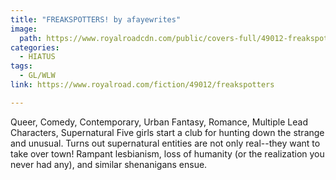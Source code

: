 ```yaml
---
title: "FREAKSPOTTERS! by afayewrites"
image:
  path: https://www.royalroadcdn.com/public/covers-full/49012-freakspotters.jpg
categories:
  - HIATUS
tags:
  - GL/WLW
link: https://www.royalroad.com/fiction/49012/freakspotters

---
```

Queer, Comedy, Contemporary, Urban Fantasy, Romance, Multiple Lead Characters, Supernatural
Five girls start a club for hunting down the strange and unusual. Turns out supernatural entities are not only real--they want to take over town! Rampant lesbianism, loss of humanity (or the realization you never had any), and similar shenanigans ensue.



